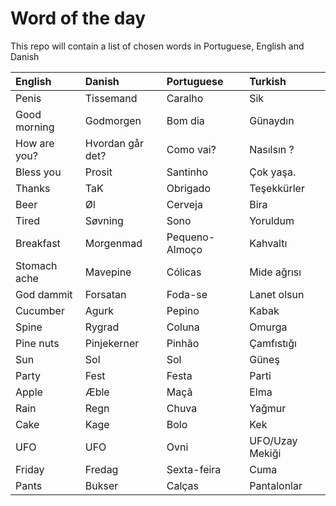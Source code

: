 # Word of the day
This repo will contain a list of chosen words in Portuguese, English and Danish

| English      | Danish           | Portuguese     | Turkish |
|:-------------|:-----------------|:---------------|:---------| 
| Penis        | Tissemand        | Caralho        |Sik       | 
| Good morning | Godmorgen        | Bom dia        |Günaydın  |
| How are you? | Hvordan går det? | Como vai?      |Nasılsın ?|
| Bless you    | Prosit           | Santinho       |Çok yaşa. |
| Thanks       | TaK              | Obrigado       |Teşekkürler|
| Beer         | Øl               | Cerveja        |Bira       |
| Tired        | Søvning          | Sono           |Yoruldum   |
| Breakfast    | Morgenmad        | Pequeno-Almoço |Kahvaltı   |
| Stomach ache | Mavepine         | Cólicas        |Mide ağrısı|
| God dammit   | Forsatan         | Foda-se        |Lanet olsun|
| Cucumber     | Agurk            | Pepino         |Kabak      |
| Spine        | Rygrad           | Coluna         |Omurga     |
| Pine nuts    | Pinjekerner      | Pinhão         |Çamfıstığı |
| Sun          | Sol              | Sol            |Güneş      |
| Party        | Fest             | Festa          |Parti      |
| Apple        | Æble             | Maçã           |Elma       |
| Rain         | Regn             | Chuva          |Yağmur     |
| Cake         | Kage             | Bolo           |Kek        |
| UFO          | UFO              | Ovni           |UFO/Uzay Mekiği|
| Friday       | Fredag           | Sexta-feira    |Cuma       |
| Pants        | Bukser           | Calças         |Pantalonlar|
